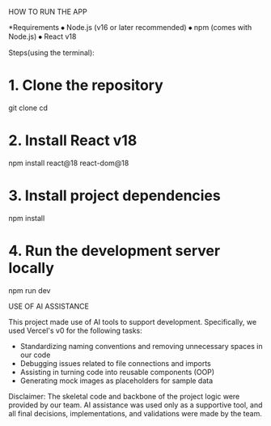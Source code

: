 HOW TO RUN THE APP

*Requirements
⦁	Node.js (v16 or later recommended)
⦁	npm (comes with Node.js)
⦁	React v18

Steps(using the terminal):

# 1. Clone the repository
git clone <repository-url>
cd <project-folder>

# 2. Install React v18
npm install react@18 react-dom@18

# 3. Install project dependencies
npm install

# 4. Run the development server locally
npm run dev


USE OF AI ASSISTANCE

This project made use of AI tools to support development. Specifically, we used Vercel's v0 for the following tasks:

- Standardizing naming conventions and removing unnecessary spaces in our code
- Debugging issues related to file connections and imports
- Assisting in turning code into reusable components (OOP)
- Generating mock images as placeholders for sample data

Disclaimer: The skeletal code and backbone of the project logic were provided by our team. AI assistance was used only as a supportive tool, and all final decisions, implementations, and validations were made by the team.